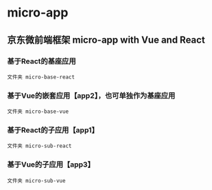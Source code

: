 # micro-app
## 京东微前端框架 micro-app with Vue and React

### 基于React的基座应用
```
文件夹 micro-base-react
```

### 基于Vue的嵌套应用【app2】，也可单独作为基座应用
```
文件夹 micro-base-vue
```

### 基于React的子应用【app1】
```
文件夹 micro-sub-react
```

### 基于Vue的子应用【app3】
```
文件夹 micro-sub-vue
```
